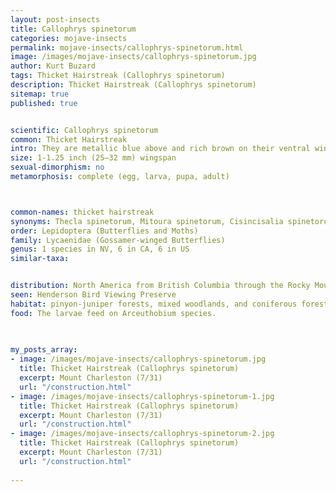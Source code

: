 ```yaml
---
layout: post-insects
title: Callophrys spinetorum
categories: mojave-insects
permalink: mojave-insects/callophrys-spinetorum.html
image: /images/mojave-insects/callophrys-spinetorum.jpg
author: Kurt Buzard
tags: Thicket Hairstreak (Callophrys spinetorum)
description: Thicket Hairstreak (Callophrys spinetorum)
sitemap: true
published: true


scientific: Callophrys spinetorum
common: Thicket Hairstreak
intro: They are metallic blue above and rich brown on their ventral wings, with a zig-zag "W" line and black chevrons with splashes of orange and blue on the ventral hindwing.
size: 1-1.25 inch (25–32 mm) wingspan
sexual-dimorphism: no
metamorphosis: complete (egg, larva, pupa, adult)



common-names: thicket hairstreak
synonyms: Thecla spinetorum, Mitoura spinetorum, Cisincisalia spinetorum, Loranthomitoura spinetorum, Miltoura spinetorum cuyamaca, Callophrys (Mitoura) millerorum
order: Lepidoptera (Butterflies and Moths)
family: Lycaenidae (Gossamer-winged Butterflies)
genus: 1 species in NV, 6 in CA, 6 in US
similar-taxa: 


distribution: North America from British Columbia through the Rocky Mountains to New Mexico and Mexico and through California to Baja California
seen: Henderson Bird Viewing Preserve
habitat: pinyon-juniper forests, mixed woodlands, and coniferous forests
food: The larvae feed on Arceuthobium species.
 
   

my_posts_array:
- image: /images/mojave-insects/callophrys-spinetorum.jpg
  title: Thicket Hairstreak (Callophrys spinetorum)
  excerpt: Mount Charleston (7/31)
  url: "/construction.html"
- image: /images/mojave-insects/callophrys-spinetorum-1.jpg
  title: Thicket Hairstreak (Callophrys spinetorum)
  excerpt: Mount Charleston (7/31)
  url: "/construction.html"
- image: /images/mojave-insects/callophrys-spinetorum-2.jpg
  title: Thicket Hairstreak (Callophrys spinetorum)
  excerpt: Mount Charleston (7/31)
  url: "/construction.html"
 
---
```

  
  
 <p></p>
  
